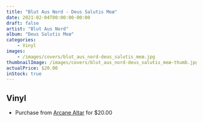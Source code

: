 ```yaml
---
title: "Blut Aus Nord - Deus Salutis Meæ"
date: 2021-02-04T00:00:00-00:00
draft: false
artist: "Blut Aus Nord"
album: "Deus Salutis Meæ"
categories:
    - Vinyl
images:
    - /images/covers/blut_aus_nord-deus_salutis_meæ.jpg
thumbnailImage: /images/covers/blut_aus_nord-deus_salutis_meæ-thumb.jpg
actualPrice: $20.00
inStock: true
---
```


## Vinyl
* Purchase from [Arcane Altar](https://arcanealtar.bigcartel.com/product/blut-aus-nord-deus-salutis-meae-lp) for $20.00

